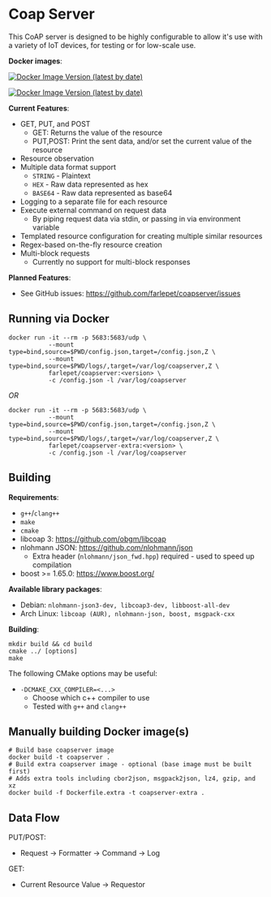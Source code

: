 Coap Server
===========

This CoAP server is designed to be highly configurable to allow it's use with a
variety of IoT devices, for testing or for low-scale use.

__Docker images__:

[![Docker Image Version (latest by date)](https://img.shields.io/docker/v/farlepet/coapserver?label=coapserver)](https://hub.docker.com/r/farlepet/coapserver)

[![Docker Image Version (latest by date)](https://img.shields.io/docker/v/farlepet/coapserver-extra?label=coapserver-extra)](https://hub.docker.com/r/farlepet/coapserver-extra)

__Current Features__:
 - GET, PUT, and POST
    - GET: Returns the value of the resource
    - PUT,POST: Print the sent data, and/or set the current value of the resource
 - Resource observation
 - Multiple data format support
    - `STRING`  - Plaintext
    - `HEX`     - Raw data represented as hex
    - `BASE64`  - Raw data represented as base64
 - Logging to a separate file for each resource
 - Execute external command on request data
   - By piping request data via stdin, or passing in via environment variable
 - Templated resource configuration for creating multiple similar resources
 - Regex-based on-the-fly resource creation
 - Multi-block requests
    - Currently no support for multi-block responses

__Planned Features__:
 - See GitHub issues: https://github.com/farlepet/coapserver/issues


Running via Docker
------------------

    docker run -it --rm -p 5683:5683/udp \
               --mount type=bind,source=$PWD/config.json,target=/config.json,Z \
               --mount type=bind,source=$PWD/logs/,target=/var/log/coapserver,Z \
               farlepet/coapserver:<version> \
               -c /config.json -l /var/log/coapserver

_OR_

    docker run -it --rm -p 5683:5683/udp \
               --mount type=bind,source=$PWD/config.json,target=/config.json,Z \
               --mount type=bind,source=$PWD/logs/,target=/var/log/coapserver,Z \
               farlepet/coapserver-extra:<version> \
               -c /config.json -l /var/log/coapserver

Building
--------

__Requirements__:
 - `g++`/`clang++`
 - `make`
 - `cmake`
 - libcoap 3: https://github.com/obgm/libcoap
 - nlohmann JSON: https://github.com/nlohmann/json
   - Extra header (`nlohmann/json_fwd.hpp`) required - used to speed up compilation
 - boost >= 1.65.0: https://www.boost.org/

__Available library packages__:
 - Debian: `nlohmann-json3-dev, libcoap3-dev, libboost-all-dev`
 - Arch Linux: `libcoap (AUR), nlohmann-json, boost, msgpack-cxx`

__Building__:

    mkdir build && cd build
    cmake ../ [options]
    make

The following CMake options may be useful:
 - `-DCMAKE_CXX_COMPILER=<...>`
   - Choose which c++ compiler to use
   - Tested with `g++` and `clang++`

Manually building Docker image(s)
------

    # Build base coapserver image
    docker build -t coapserver .
    # Build extra coapserver image - optional (base image must be built first)
    # Adds extra tools including cbor2json, msgpack2json, lz4, gzip, and xz
    docker build -f Dockerfile.extra -t coapserver-extra .

Data Flow
---------

PUT/POST:
 - Request -> Formatter -> Command -> Log

GET:
 - Current Resource Value -> Requestor
